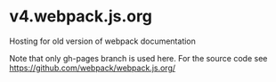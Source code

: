 # v4.webpack.js.org
Hosting for old version of webpack documentation

Note that only gh-pages branch is used here. For the source code see https://github.com/webpack/webpack.js.org/
